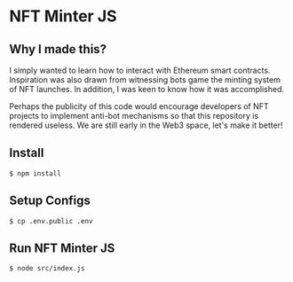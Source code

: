 # NFT Minter JS

## Why I made this?

I simply wanted to learn how to interact with Ethereum smart contracts. Inspiration was also drawn from witnessing bots game the minting system of NFT launches. In addition, I was keen to know how it was accomplished.

Perhaps the publicity of this code would encourage developers of NFT projects to implement anti-bot mechanisms so that this repository is rendered useless. We are still early in the Web3 space, let's make it better!

## Install

```
$ npm install
```

## Setup Configs

```
$ cp .env.public .env
```

## Run NFT Minter JS

```
$ node src/index.js
```
